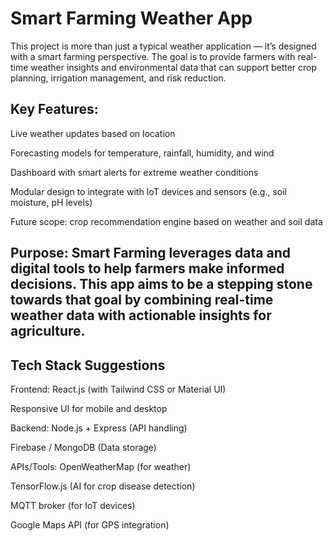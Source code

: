 # Smart Farming Weather App

This project is more than just a typical weather application — it’s designed with a smart farming perspective. The goal is to provide farmers with real-time weather insights and environmental data that can support better crop planning, irrigation management, and risk reduction.

## Key Features:

Live weather updates based on location

Forecasting models for temperature, rainfall, humidity, and wind

Dashboard with smart alerts for extreme weather conditions

Modular design to integrate with IoT devices and sensors (e.g., soil moisture, pH levels)

Future scope: crop recommendation engine based on weather and soil data


## Purpose: Smart Farming leverages data and digital tools to help farmers make informed decisions. This app aims to be a stepping stone towards that goal by combining real-time weather data with actionable insights for agriculture.

## Tech Stack Suggestions
Frontend:
React.js (with Tailwind CSS or Material UI)

Responsive UI for mobile and desktop

Backend:
Node.js + Express (API handling)

Firebase / MongoDB (Data storage)

APIs/Tools:
OpenWeatherMap (for weather)

TensorFlow.js (AI for crop disease detection)

MQTT broker (for IoT devices)

Google Maps API (for GPS integration)
